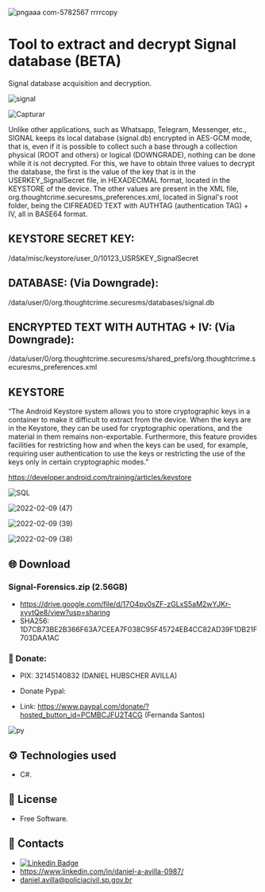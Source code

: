 ![pngaaa com-5782567 rrrrcopy](https://user-images.githubusercontent.com/102838167/202797891-47df542c-3c09-4718-a922-efacd194a587.png)

# Tool to extract and decrypt Signal database (BETA)

Signal database acquisition and decryption.

![signal](https://user-images.githubusercontent.com/102838167/202285009-4fdb283b-466c-47ae-9d8f-532d30d52cff.PNG)

![Capturar](https://user-images.githubusercontent.com/102838167/202812285-b5cfc84e-0f91-4d8f-9dcd-c81f1c6527e5.JPG)

Unlike other applications, such as Whatsapp, Telegram, Messenger, etc., SIGNAL keeps its local database (signal.db) encrypted in AES-GCM mode, that is, even if it is possible to collect such a base through a collection physical (ROOT and others) or logical (DOWNGRADE), nothing can be done while it is not decrypted.
For this, we have to obtain three values ​​to decrypt the database, the first is the value of the key that is in the USERKEY_SignalSecret file, in HEXADECIMAL format, located in the KEYSTORE of the device. The other values ​​are present in the XML file, org.thoughtcrime.securesms_preferences.xml, located in Signal's root folder, being the CIFREADED TEXT with AUTHTAG (authentication TAG) + IV, all in BASE64 format.

## KEYSTORE SECRET KEY:
/data/misc/keystore/user_0/10123_USRSKEY_SignalSecret

## DATABASE: (Via Downgrade):
/data/user/0/org.thoughtcrime.securesms/databases/signal.db

## ENCRYPTED TEXT WITH AUTHTAG + IV: (Via Downgrade):
/data/user/0/org.thoughtcrime.securesms/shared_prefs/org.thoughtcrime.securesms_preferences.xml

## KEYSTORE
“The Android Keystore system allows you to store cryptographic keys in a container to make it difficult to extract from the device. When the keys are in the Keystore, they can be used for cryptographic operations, and the material in them remains non-exportable. Furthermore, this feature provides facilities for restricting how and when the keys can be used, for example, requiring user authentication to use the keys or restricting the use of the keys only in certain cryptographic modes.”

https://developer.android.com/training/articles/keystore

![SQL](https://user-images.githubusercontent.com/102838167/202283462-514c167c-a3d7-447a-bede-50bc9322318c.PNG)

![2022-02-09 (47)](https://user-images.githubusercontent.com/102838167/202285590-2faf5171-4dc4-40b3-8fa8-e0df7cf4af68.png)

![2022-02-09 (39)](https://user-images.githubusercontent.com/102838167/202285490-1150c302-58ff-4bcb-98bf-0560c5e1cf8a.png)

![2022-02-09 (38)](https://user-images.githubusercontent.com/102838167/202285394-04e444f5-64f1-46c9-8947-c24ad9783dfa.png)

## 🌐 Download

### Signal-Forensics.zip (2.56GB)
- https://drive.google.com/file/d/17O4pv0sZF-zGLxS5aM2wYJKr-xyvtQe8/view?usp=sharing
- SHA256: 1D7CB73BE2B366F63A7CEEA7F038C95F45724EB4CC82AD39F1DB21F703DAA1AC

### 🚀 Donate:

- PIX: 32145140832 (DANIEL HUBSCHER AVILLA)

- Donate Pypal:
- Link: https://www.paypal.com/donate/?hosted_button_id=PCMBCJFU2T4CG (Fernanda Santos)

![py](https://user-images.githubusercontent.com/102838167/177612624-86f0eb35-c66c-4edd-9bb5-c813feae2565.PNG)

## ⚙️ Technologies used
- C#.

## 🚀 License
- Free Software.

## 🤖 Contacts
- [![Linkedin Badge](https://img.shields.io/badge/-LinkedIn-blue?style=flat-square&logo=Linkedin&logoColor=white&link=https://www.linkedin.com/in/daniel-a-avilla-0987/)](https://www.linkedin.com/in/daniel-a-avilla-0987/)
- https://www.linkedin.com/in/daniel-a-avilla-0987/
- daniel.avilla@policiacivil.sp.gov.br

